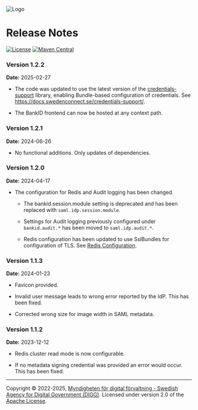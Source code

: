 ![Logo](images/sweden-connect.png)

# Release Notes

[![License](https://img.shields.io/badge/License-Apache%202.0-blue.svg)](https://opensource.org/licenses/Apache-2.0) [![Maven Central](https://maven-badges.herokuapp.com/maven-central/se.swedenconnect.bankid/bankid-idp/badge.svg)](https://maven-badges.herokuapp.com/maven-central/se.swedenconnect.bankid/bankid-idp)


### Version 1.2.2

**Date:** 2025-02-27

- The code was updated to use the latest version of the [credentials-support](https://github.com/swedenconnect/credentials-support) library, enabling Bundle-based configuration of credentials. See https://docs.swedenconnect.se/credentials-support/.

- The BankID frontend can now be hosted at any context path.

### Version 1.2.1

**Date:** 2024-06-26

- No functional additions. Only updates of dependencies.

### Version 1.2.0

**Date:** 2024-04-17

- The configuration for Redis and Audit logging has been changed.

	- The bankid.session.module setting is deprecated and has been replaced with `saml.idp.session.module`.

	- Settings for Audit logging previously configured under `bankid.audit.*` has been moved to `saml.idp.audit.*`.

	- Redis configuration has been updated to use SslBundles for configuration of TLS. See [Redis Configuration](https://docs.swedenconnect.se/bankid-saml-idp/configuration.html#redis-configuration).

### Version 1.1.3

**Date:** 2024-01-23

- Favicon provided.

- Invalid user message leads to wrong error reported by the IdP. This has been fixed.

- Corrected wrong size for image width in SAML metadata.

### Version 1.1.2

**Date:** 2023-12-12

- Redis cluster read mode is now configurable.

- If no metadata signing credential was provided an error would occur. This has been fixed.

----

Copyright &copy;
2022-2025, [Myndigheten för digital förvaltning - Swedish Agency for Digital Government (DIGG)](http://www.digg.se).
Licensed under version 2.0 of the [Apache License](http://www.apache.org/licenses/LICENSE-2.0).
